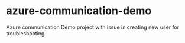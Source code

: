 # azure-communication-demo
Azure communication Demo project with issue in creating new user for troubleshooting
